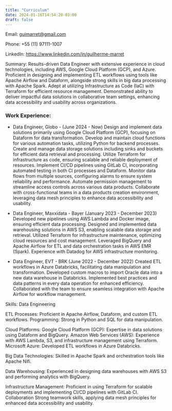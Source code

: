 ```yaml
---
title: "Curriculum"
date: 2024-01-16T14:54:20-03:00
draft: false
---
```


Email: guimarret@gmail.com

Phone: +55 (11) 97111-1007

LinkedIn: https://www.linkedin.com/in/guilherme-marret

Summary:
Results-driven Data Engineer with extensive experience in cloud technologies, including AWS, Google Cloud Platform (GCP), and Azure. Proficient in designing and implementing ETL workflows using tools like Apache Airflow and Dataform, alongside strong skills in big data processing with Apache Spark. Adept at utilizing Infrastructure as Code (IaC) with Terraform for efficient resource management. Demonstrated ability to deliver impactful data solutions in collaborative team settings, enhancing data accessibility and usability across organizations.

### Work Experience:

- Data Engineer, Globo - (June 2024 - Now)
  Design and implement data solutions primarily using Google Cloud Platform (GCP), focusing on Dataform for data transformation.
  Develop and maintain cloud functions for various automation tasks, utilizing Python for backend processes.
  Create and manage data storage solutions including sinks and buckets for efficient data retrieval and processing.
  Utilize Terraform for infrastructure as code, ensuring scalable and reliable deployment of resources.
  Implement CI/CD pipelines using GitLab CI, incorporating automated testing in both CI processes and Dataform.
  Monitor data flows from multiple sources, configuring alarms to ensure system reliability and performance.
  Automate permission management to streamline access controls across various data products.
  Collaborate with cross-functional teams in a data products creation environment, leveraging data mesh principles to enhance data accessibility and usability.

- Data Engineer, Maxxidata - Bayer (January 2023 - December 2023)
  Developed new pipelines using AWS Lambda and Docker image, ensuring efficient data processing.
  Designed and implemented data warehousing solutions in AWS S3, enabling scalable data storage and retrieval.
  Utilized Terraform for infrastructure maintenance, optimizing cloud resources and cost management.
  Leveraged BigQuery and Apache Airflow for ETL and data orchestration tasks in AWS EMR (Spark).
  Experience with Datadog for AWS infrastructure monitoring.

- Data Engineer, EVT - BRK (June 2022 - December 2022)
  Created ETL workflows in Azure Databricks, facilitating data manipulation and transformation.
  Developed custom macros to import Oracle data into a new data warehouse in Databricks.
  Implemented best practices and data patterns in every data operation for enhanced efficiency.
  Collaborated with the team to ensure seamless integration with Apache Airflow for workflow management.

Skills:
Data Engineering

ETL Processes: Proficient in Apache Airflow, Dataform, and custom ETL workflows.
Programming: Strong in Python and SQL for data manipulation.

Cloud Platforms:
Google Cloud Platform (GCP): Expertise in data solutions using Dataform and BigQuery.
Amazon Web Services (AWS): Experience with AWS Lambda, S3, and infrastructure management using Terraform.
Microsoft Azure: Developed ETL workflows in Azure Databricks.

Big Data Technologies:
Skilled in Apache Spark and orchestration tools like Apache Nifi.

Data Warehousing:
Experienced in designing data warehouses with AWS S3 and performing analytics with BigQuery.

Infrastructure Management:
Proficient in using Terraform for scalable deployments and implementing CI/CD pipelines with GitLab CI.
Collaboration
Strong teamwork skills, applying data mesh principles for enhanced data accessibility and usability.
